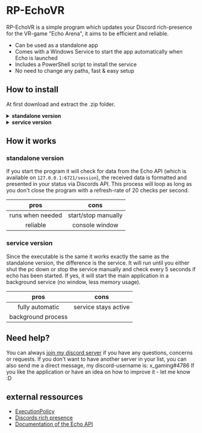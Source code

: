 # RP-EchoVR
RP-EchoVR is a simple program which updates your Discord rich-presence for the VR-game "Echo Arena", it aims to be efficient and reliable. 
* Can be used as a standalone app
* Comes with a Windows Service to start the app automatically when Echo is launched
* Includes a PowerShell script to install the service 
* No need to change any paths, fast & easy setup

## How to install
At first download and extract the .zip folder.
<details><summary><b>standalone version</b></summary>

1. place the folder in your desired directory (e.g. "Program Files").
2. whenever you want to play echo, start "RP_EchoVR.exe" (the file with the little disk icon)
3. a console window should appear, if there's **no** message everything is fine
4. have fun in echo and don't forget to close the program when you stop playing

### tips
here are two tips which may help you if you don't want to use the service-version

* If you want to have a link on your desktop, go to the executable, right-click > send to > Desktop
* You can also place a link in the start menu, so it will launch the app directly after you logged in <br>
    press "win + R" and enter the following ```shell:startup```, now you can paste the link in here, right-click > properties > Run "Minimized"

</details>
<details><summary><b>service version</b></summary>

1. place the folder in your desired directory (e.g. "Program Files").
2. open PowerShell **with administrator privileges** and make sure the right execution policy is set<br>
    (this policy prompts you to confirm every step of the script)
    ```
    Set-ExecutionPolicy Unrestricted
    ```
    (this policy allows the script to run without any restrictions)
    ```
    Set-ExecutionPolicy Bypass 
    ```
    you need **one** of these to run the script
3. enter the path to the folder using cd 
    (example)
    ```
    cd C:\Program Files\RP-EchoVR\
    ```
    you can use the tab-key to autocomplete
4. enter the following command
    ```
    .\service-install.ps1
    ```
5. follow the instructions in PowerShell
6. if there's a green message saying "finished" you installed the service successfully 
7. before you close PowerShell type in
    ```
    Set-ExecutionPolicy Default
    ```
    to reset the policy to default values
8. now the service will run in the background and open/ close the app automatically as soon as you start/ stop playing echo

</details>
  
## How it works

### standalone version
If you start the program it will check for data from the Echo API (which is available on ```127.0.0.1:6721/session```), the received data is formatted and presented in your status via Discords API. 
This process will loop as long as you don't close the program with a refresh-rate of 20 checks per second.

| pros                 | cons                 |
|:--------------------:|:--------------------:|
| runs when needed     | start/stop manually  |
| reliable             | console window       |

### service version
Since the executable is the same it works exactly the same as the standalone version, the difference is the service. It will run until you either shut the pc down or stop the service manually and check every 5 seconds if echo has been started. If yes, it will start the main application in a background service (no window, less memory usage). 

| pros                 | cons                 |
|:--------------------:|:--------------------:|
| fully automatic      | service stays active |
| background process   |                      |

## Need help?
You can always [join my discord server](https://discord.gg/7cxBkBr/ "invite link") if you have any questions, concerns or requests.
If you don't want to have another server in your list, you can also send me a direct message, my discord-username is: x_gaming#4786
If you like the application or have an idea on how to improve it - let me know :D

## external ressources
* [ExecutionPolicy](https://docs.microsoft.com/en-us/powershell/module/microsoft.powershell.core/about/about_execution_policies?view=powershell-7.1/ "ExecutionPolicy")
* [Discords rich presence](https://discord.com/developers/docs/game-sdk/ "Discords rich presence")
* [Documentation of the Echo API](https://github.com/Ajedi32/echovr_api_docs/ "(unofficial) documentation of the Echo API")
